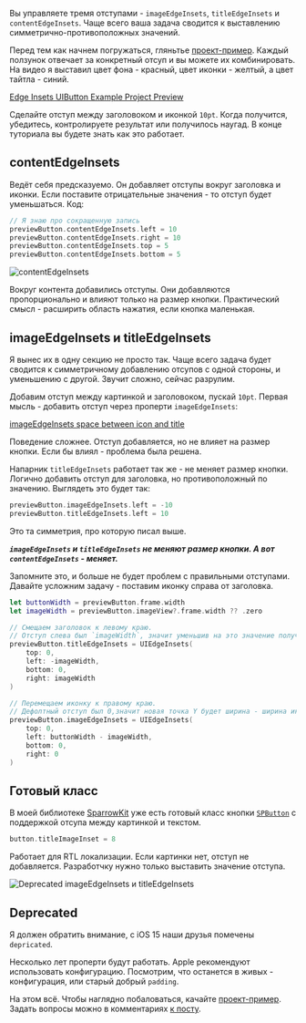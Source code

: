 Вы управляете тремя отступами - `imageEdgeInsets`, `titleEdgeInsets` и `contentEdgeInsets`. Чаще всего ваша задача сводится к выставлению симметрично-противоположных значений.

Перед тем как начнем погружаться, гляньтье [проект-пример](https://cdn.ivanvorobei.by/websites/sparrowcode.io/edge-insets-uibutton/example-project.zip). Каждый ползунок отвечает за конкретный отсуп и вы можете их комбинировать. На видео я выставил цвет фона - красный, цвет иконки - желтый, а цвет тайтла - синий.

[Edge Insets UIButton Example Project Preview](https://cdn.ivanvorobei.by/websites/sparrowcode.io/edge-insets-uibutton/edge-insets-uibutton-example-preview.mov)

Сделайте отступ между заголовоком и иконкой `10pt`. Когда получится, убедитесь, контролируете результат или получилось наугад. В конце туториала вы будете знать как это работает.

## contentEdgeInsets

Ведёт себя предсказуемо. Он добавляет отступы вокруг заголовка и иконки. Если поставите отрицательные значения - то отступ будет уменьшаться. Код:

```swift
// Я знаю про сокращенную запись
previewButton.contentEdgeInsets.left = 10
previewButton.contentEdgeInsets.right = 10
previewButton.contentEdgeInsets.top = 5
previewButton.contentEdgeInsets.bottom = 5
```

![contentEdgeInsets](https://cdn.ivanvorobei.by/websites/sparrowcode.io/edge-insets-uibutton/content-edge-insets.png)

Вокруг контента добавились отступы. Они добавляются пропорционально и влияют только на размер кнопки. Практический смысл - расширить область нажатия, если кнопка маленькая.

## imageEdgeInsets и titleEdgeInsets

Я вынес их в одну секцию не просто так. Чаще всего задача будет сводится к симметричному добавлению отсупов с одной стороны, и уменьшению с другой. Звучит сложно, сейчас разрулим.

Добавим отступ между картинкой и заголовоком, пускай `10pt`. Первая мысль - добавить отступ через проперти `imageEdgeInsets`:

[imageEdgeInsets space between icon and title](https://cdn.ivanvorobei.by/websites/sparrowcode.io/edge-insets-uibutton/image-edge-insets-space-icon-title.mov)

Поведение сложнее. Отступ добавляется, но не влияет на размер кнопки. Если бы влиял - проблема была решена.

Напарник `titleEdgeInsets` работает так же - не меняет размер кнопки. Логично добавить отступ для заголовка, но противоположный по значению. Выглядеть это будет так:

```swift
previewButton.imageEdgeInsets.left = -10
previewButton.titleEdgeInsets.left = 10
```

Это та симметрия, про которую писал выше.

***`imageEdgeInsets` и `titleEdgeInsets` не меняют размер кнопки. А вот `contentEdgeInsets` - меняет.***

Запомните это, и больше не будет проблем с правильными отступами. Давайте усложним задачу - поставим иконку справа от заголовка.

```swift
let buttonWidth = previewButton.frame.width
let imageWidth = previewButton.imageView?.frame.width ?? .zero

// Смещаем заголовок к левому краю. 
// Отступ слева был `imageWidth`, значит уменьшив на это значение получим левый край.
previewButton.titleEdgeInsets = UIEdgeInsets(
    top: 0, 
    left: -imageWidth, 
    bottom: 0, 
    right: imageWidth
)

// Перемещаем иконку к правому краю.
// Дефолтный отступ был 0,значит новая точка Y будет ширина - ширина иконки.
previewButton.imageEdgeInsets = UIEdgeInsets(
    top: 0, 
    left: buttonWidth - imageWidth, 
    bottom: 0, 
    right: 0
)
```

## Готовый класс

В моей библиотеке [SparrowKit](https://github.com/ivanvorobei/SparrowKit) уже есть готовый класс кнопки [`SPButton`](https://github.com/ivanvorobei/SparrowKit/blob/main/Sources/SparrowKit/UIKit/Classes/Buttons/SPButton.swift) с поддержкой отсупа между картинкой и текстом.

```swift
button.titleImageInset = 8
```

Работает для RTL локализации. Если картинки нет, отступ не добавляется. Разработчку нужно только выставить значение отступа.

![Deprecated imageEdgeInsets и titleEdgeInsets](https://cdn.ivanvorobei.by/websites/sparrowcode.io/edge-insets-uibutton/depricated.png)

## Deprecated

Я должен обратить внимание, с iOS 15 наши друзья помечены `depriсated`.

Несколько лет проперти будут работать. Apple рекомендуют использовать конфигурацию. Посмотрим, что останется в живых - конфигурация, или старый добрый `padding`.

На этом всё. Чтобы наглядно побаловаться, качайте [проект-пример](https://cdn.ivanvorobei.by/websites/sparrowcode.io/edge-insets-uibutton/example-project.zip). Задать вопросы можно в комментариях [к посту](https://t.me/sparrowcode/99).
